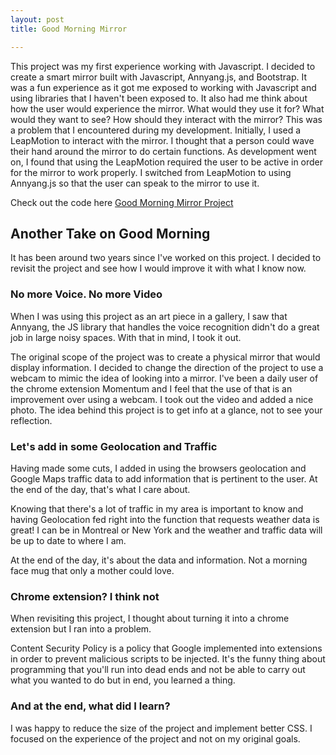 ```yaml
---
layout: post
title: Good Morning Mirror

---
```


This project was my first experience working with Javascript. I decided to create
a smart mirror built with Javascript, Annyang.js, and Bootstrap. It was a fun
experience as it got me exposed to working with Javascript and using libraries
that I haven't been exposed to. It also had me think about how the user would
experience the mirror. What would they use it for? What would they want to see?
How should they interact with the mirror? This was a problem that I encountered
during my development. Initially, I used a LeapMotion to interact with the mirror.
I thought that a person could wave their hand around the mirror to do certain functions.
As development went on, I found that using the LeapMotion required the user to be
active in order for the mirror to work properly. I switched from LeapMotion to using Annyang.js
so that the user can speak to the mirror to use it.

Check out the code here <a href="https://github.com/migueog/mirror">Good Morning Mirror Project</a>

## Another Take on Good Morning

It has been around two years since I've worked on this project. I decided to revisit the project and see how I would improve it with what I know now.


### No more Voice. No more Video

When I was using this project as an art piece in a gallery, I saw that Annyang, the JS library that handles the voice recognition didn't do a great job in large noisy spaces. With that in mind, I took it out.

The original scope of the project was to create a physical mirror that would display information. I decided to change the direction of the project to use a webcam to mimic the idea of looking into a mirror. I've been a daily user of the chrome extension Momentum and I feel that the use of that is an improvement over using a webcam. I took out the video and added a nice photo. The idea behind this project is to get info at a glance, not to see your reflection.

### Let's add in some Geolocation and Traffic

Having made some cuts, I added in using the browsers geolocation and Google Maps traffic data to add information that is pertinent to the user. At the end of the day, that's what I care about.

Knowing that there's a lot of traffic in my area is important to know and having Geolocation fed right into the function that requests weather data is great! I can be in Montreal or New York and the weather and traffic data will be up to date to where I am.

At the end of the day, it's about the data and information. Not a morning face mug that only a mother could love.

### Chrome extension? I think not

When revisiting this project, I thought about turning it into a chrome extension but I ran into a problem.

Content Security Policy is a policy that Google implemented into extensions in order to prevent malicious scripts to be injected. It's the funny thing about programming that you'll run into dead ends and not be able to carry out what you wanted to do but in end, you learned a thing.

### And at the end, what did I learn?

I was happy to reduce the size of the project and implement better CSS. I focused on the experience of the project and not on my original goals.
